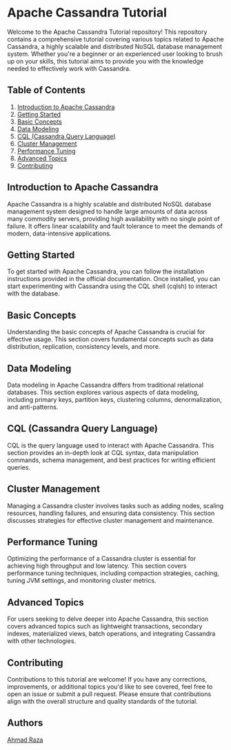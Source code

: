 # Apache Cassandra Tutorial

Welcome to the Apache Cassandra Tutorial repository! This repository contains a comprehensive tutorial covering various topics related to Apache Cassandra, a highly scalable and distributed NoSQL database management system. Whether you're a beginner or an experienced user looking to brush up on your skills, this tutorial aims to provide you with the knowledge needed to effectively work with Cassandra.

## Table of Contents

1. [Introduction to Apache Cassandra](#introduction-to-apache-cassandra)
2. [Getting Started](#getting-started)
3. [Basic Concepts](#basic-concepts)
4. [Data Modeling](#data-modeling)
5. [CQL (Cassandra Query Language)](#cql-cassandra-query-language)
6. [Cluster Management](#cluster-management)
7. [Performance Tuning](#performance-tuning)
8. [Advanced Topics](#advanced-topics)
9. [Contributing](#contributing)

## Introduction to Apache Cassandra

Apache Cassandra is a highly scalable and distributed NoSQL database management system designed to handle large amounts of data across many commodity servers, providing high availability with no single point of failure. It offers linear scalability and fault tolerance to meet the demands of modern, data-intensive applications.

## Getting Started

To get started with Apache Cassandra, you can follow the installation instructions provided in the official documentation. Once installed, you can start experimenting with Cassandra using the CQL shell (cqlsh) to interact with the database.

## Basic Concepts

Understanding the basic concepts of Apache Cassandra is crucial for effective usage. This section covers fundamental concepts such as data distribution, replication, consistency levels, and more.

## Data Modeling

Data modeling in Apache Cassandra differs from traditional relational databases. This section explores various aspects of data modeling, including primary keys, partition keys, clustering columns, denormalization, and anti-patterns.

## CQL (Cassandra Query Language)

CQL is the query language used to interact with Apache Cassandra. This section provides an in-depth look at CQL syntax, data manipulation commands, schema management, and best practices for writing efficient queries.

## Cluster Management

Managing a Cassandra cluster involves tasks such as adding nodes, scaling resources, handling failures, and ensuring data consistency. This section discusses strategies for effective cluster management and maintenance.

## Performance Tuning

Optimizing the performance of a Cassandra cluster is essential for achieving high throughput and low latency. This section covers performance tuning techniques, including compaction strategies, caching, tuning JVM settings, and monitoring cluster metrics.

## Advanced Topics

For users seeking to delve deeper into Apache Cassandra, this section covers advanced topics such as lightweight transactions, secondary indexes, materialized views, batch operations, and integrating Cassandra with other technologies.

## Contributing

Contributions to this tutorial are welcome! If you have any corrections, improvements, or additional topics you'd like to see covered, feel free to open an issue or submit a pull request. Please ensure that contributions align with the overall structure and quality standards of the tutorial.

## Authors

[Ahmad Raza](https://linkedin.com/in/Ahmad10Raza)
